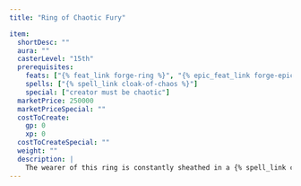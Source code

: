 ```yaml
---
title: "Ring of Chaotic Fury"

item:
  shortDesc: ""
  aura: ""
  casterLevel: "15th"
  prerequisites:
    feats: ["{% feat_link forge-ring %}", "{% epic_feat_link forge-epic-ring %}"]
    spells: ["{% spell_link cloak-of-chaos %}"]
    special: ["creator must be chaotic"]
  marketPrice: 250000
  marketPriceSpecial: ""
  costToCreate:
    gp: 0
    xp: 0
  costToCreateSpecial: ""
  weight: ""
  description: |
    The wearer of this ring is constantly sheathed in a {% spell_link cloak-of-chaos %} effect. It bestows one negative level on any lawful creature that puts it on. The negative level remains as long as the ring is worn and disappears when the ring is removed. This negative level never results in actual level loss, but it cannot be overcome in any way (including {% spell_link restoration %} spells) while the ring is worn.
---
```

